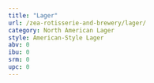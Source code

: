 ```yaml
---
title: "Lager"
url: /zea-rotisserie-and-brewery/lager/
category: North American Lager
style: American-Style Lager
abv: 0
ibu: 0
srm: 0
upc: 0
---
```


